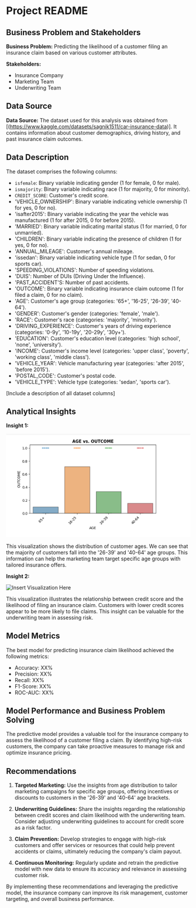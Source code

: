 # Project README

## Business Problem and Stakeholders

**Business Problem:** Predicting the likelihood of a customer filing an insurance claim based on various customer attributes.

**Stakeholders:**
- Insurance Company
- Marketing Team
- Underwriting Team

## Data Source

**Data Source:** The dataset used for this analysis was obtained from [(https://www.kaggle.com/datasets/sagnik1511/car-insurance-data)]. It contains information about customer demographics, driving history, and past insurance claim outcomes.

## Data Description

The dataset comprises the following columns:

- `isfemale`: Binary variable indicating gender (1 for female, 0 for male).
- `ismajority`: Binary variable indicating race (1 for majority, 0 for minority).
- `CREDIT_SCORE`: Customer's credit score.
- 'VEHICLE_OWNERSHIP': Binary variable indicating vehicle ownership (1 for yes, 0 for no).
- 'isafter2015': Binary variable indicating the year the vehicle was manufactured (1 for after 2015, 0 for before 2015).
- 'MARRIED': Binary variable indicating marital status (1 for married, 0 for unmarried).
- 'CHILDREN': Binary variable indicating the presence of children (1 for yes, 0 for no).
- 'ANNUAL_MILEAGE': Customer's annual mileage.
- 'issedan': Binary variable indicating vehicle type (1 for sedan, 0 for sports car).
- 'SPEEDING_VIOLATIONS': Number of speeding violations.
- 'DUIS': Number of DUIs (Driving Under the Influence).
- 'PAST_ACCIDENT'S: Number of past accidents.
- 'OUTCOME': Binary variable indicating insurance claim outcome (1 for filed a claim, 0 for no claim).
- 'AGE': Customer's age group (categories: '65+', '16-25', '26-39', '40-64').
- 'GENDER': Customer's gender (categories: 'female', 'male').
- 'RACE': Customer's race (categories: 'majority', 'minority').
- 'DRIVING_EXPERIENCE': Customer's years of driving experience (categories: '0-9y', '10-19y', '20-29y', '30y+').
- 'EDUCATION': Customer's education level (categories: 'high school', 'none', 'university').
- 'INCOME': Customer's income level (categories: 'upper class', 'poverty', 'working class', 'middle class').
- 'VEHICLE_YEAR': Vehicle manufacturing year (categories: 'after 2015', 'before 2015').
- 'POSTAL_CODE': Customer's postal code.
- 'VEHICLE_TYPE': Vehicle type (categories: 'sedan', 'sports car').

[Include a description of all dataset columns]

## Analytical Insights

**Insight 1:** 

![Insert Visualization Here](https://github.com/Lidivinekeng/-insurance-outcome-Project-02/blob/b5c51d0d3fd3c074b8898ab4227d086d1d6b415e/age%20vs%20outcome.png)

This visualization shows the distribution of customer ages. We can see that the majority of customers fall into the '26-39' and '40-64' age groups. This information can help the marketing team target specific age groups with tailored insurance offers.

**Insight 2:**

![Insert Visualization Here](link_to_image2.png)

This visualization illustrates the relationship between credit score and the likelihood of filing an insurance claim. Customers with lower credit scores appear to be more likely to file claims. This insight can be valuable for the underwriting team in assessing risk.

## Model Metrics

The best model for predicting insurance claim likelihood achieved the following metrics:
- Accuracy: XX%
- Precision: XX%
- Recall: XX%
- F1-Score: XX%
- ROC-AUC: XX%

## Model Performance and Business Problem Solving

The predictive model provides a valuable tool for the insurance company to assess the likelihood of a customer filing a claim. By identifying high-risk customers, the company can take proactive measures to manage risk and optimize insurance pricing.

## Recommendations

1. **Targeted Marketing:** Use the insights from age distribution to tailor marketing campaigns for specific age groups, offering incentives or discounts to customers in the '26-39' and '40-64' age brackets.

2. **Underwriting Guidelines:** Share the insights regarding the relationship between credit scores and claim likelihood with the underwriting team. Consider adjusting underwriting guidelines to account for credit score as a risk factor.

3. **Claim Prevention:** Develop strategies to engage with high-risk customers and offer services or resources that could help prevent accidents or claims, ultimately reducing the company's claim payout.

4. **Continuous Monitoring:** Regularly update and retrain the predictive model with new data to ensure its accuracy and relevance in assessing customer risk.

By implementing these recommendations and leveraging the predictive model, the insurance company can improve its risk management, customer targeting, and overall business performance.

